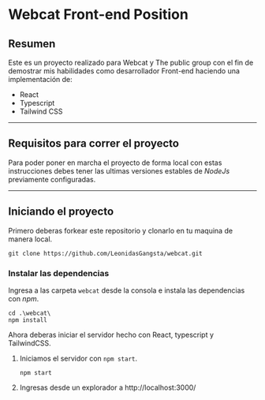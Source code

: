 # **Webcat Front-end Position**

## **Resumen**

Este es un proyecto realizado para Webcat y The public group con el fin de demostrar mis habilidades como desarrollador Front-end haciendo una implementación de:

  - React
  - Typescript
  - Tailwind CSS

---

## **Requisitos para correr el proyecto**

Para poder poner en marcha el proyecto de forma local con estas instrucciones debes tener las ultimas versiones estables de *NodeJs* previamente configuradas.

---

## **Iniciando el proyecto**

Primero deberas forkear este repositorio y clonarlo en tu maquina de manera local.

~~~
git clone https://github.com/LeonidasGangsta/webcat.git
~~~

### **Instalar las dependencias**

Ingresa a las carpeta `webcat` desde la consola e instala las dependencias con *npm*.

~~~
cd .\webcat\
npm install
~~~

Ahora deberas iniciar el servidor hecho con React, typescript y TailwindCSS.

1. Iniciamos el servidor con `npm start`.
    ~~~
    npm start
    ~~~
2. Ingresas desde un explorador a http://localhost:3000/